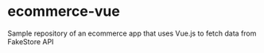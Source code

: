 # ecommerce-vue

Sample repository of an ecommerce app that uses Vue.js to fetch data from FakeStore API